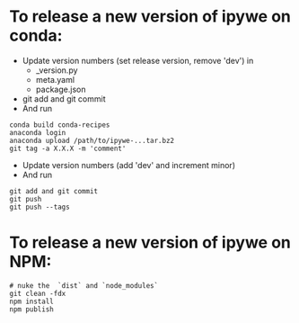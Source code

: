 # To release a new version of ipywe on conda:

* Update version numbers (set release version, remove 'dev') in 
  - _version.py
  - meta.yaml
  - package.json
* git add and git commit
* And run
```
conda build conda-recipes
anaconda login
anaconda upload /path/to/ipywe-...tar.bz2
git tag -a X.X.X -m 'comment'
```

* Update version numbers (add 'dev' and increment minor)
* And run
```
git add and git commit
git push
git push --tags
```

# To release a new version of ipywe on NPM:
```
# nuke the  `dist` and `node_modules`
git clean -fdx
npm install
npm publish
```
